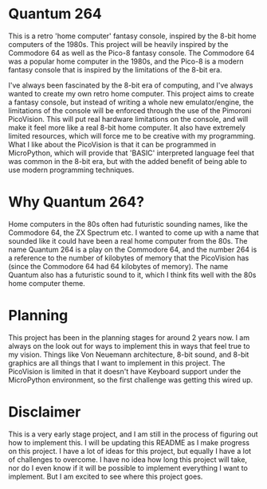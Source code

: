 # Quantum 264

This is a retro 'home computer' fantasy console, inspired by the 8-bit home computers of the 1980s. This project will be heavily inspired by the Commodore 64 as well as the Pico-8 fantasy console. The Commodore 64 was a popular home computer in the 1980s, and the Pico-8 is a modern fantasy console that is inspired by the limitations of the 8-bit era.

I've always been fascinated by the 8-bit era of computing, and I've always wanted to create my own retro home computer. This project aims to create a fantasy console, but instead of writing a whole new emulator/engine, the limitations of the console will be enforced through the use of the Pimoroni PicoVision. This will put real hardware limitations on the console, and will make it feel more like a real 8-bit home computer. It also have extremely limited resources, which will force me to be creative with my programming. What I like about the PicoVision is that it can be programmed in MicroPython, which will provide that 'BASIC' interpreted language feel that was common in the 8-bit era, but with the added benefit of being able to use modern programming techniques.


# Why Quantum 264?
Home computers in the 80s often had futuristic sounding names, like the Commodore 64, the ZX Spectrum etc. I wanted to come up with a name that sounded like it could have been a real home computer from the 80s. The name Quantum 264 is a play on the Commodore 64, and the number 264 is a reference to the number of kilobytes of memory that the PicoVision has (since the Commodore 64 had 64 kilobytes of memory). The name Quantum also has a futuristic sound to it, which I think fits well with the 80s home computer theme.

# Planning
This project has been in the planning stages for around 2 years now. I am always on the look out for ways to implement this in ways that feel true to my vision. Things like Von Neuemann architecture, 8-bit sound, and 8-bit graphics are all things that I want to implement in this project. The PicoVision is limited in that it doesn't have Keyboard support under the MicroPython environment, so the first challenge was getting this wired up. 

# Disclaimer
This is a very early stage project, and I am still in the process of figuring out how to implement this. I will be updating this README as I make progress on this project. I have a lot of ideas for this project, but equally I have a lot of challenges to overcome. I have no idea how long this project will take, nor do I even know if it will be possible to implement everything I want to implement. But I am excited to see where this project goes.